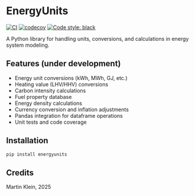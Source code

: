 # EnergyUnits

[![CI](https://github.com/0-k/energyunits/actions/workflows/workflow.yml/badge.svg)](https://github.com/0-k/energyunits/actions/workflows/workflow.yml)
[![codecov](https://codecov.io/gh/0-k/energyunits/branch/master/graph/badge.svg)](https://codecov.io/gh/0-k/energyunits)
[![Code style: black](https://img.shields.io/badge/code%20style-black-000000.svg)](https://github.com/psf/black)


A Python library for handling units, conversions, and calculations in energy system modeling.

## Features (under development)

- Energy unit conversions (kWh, MWh, GJ, etc.)
- Heating value (LHV/HHV) conversions
- Carbon intensity calculations
- Fuel property database
- Energy density calculations
- Currency conversion and inflation adjustments
- Pandas integration for dataframe operations
- Unit tests and code coverage

## Installation

```bash
pip install energyunits
```

## Credits

Martin Klein, 2025